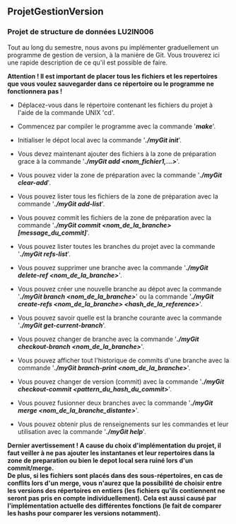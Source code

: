 ## ProjetGestionVersion
### Projet de structure de données LU2IN006

Tout au long du semestre, nous avons pu implémenter graduellement un programme de gestion de version, à la manière de Git.
Vous trouverez ici une rapide description de ce qu'il est possible de faire.

**Attention ! Il est important de placer tous les fichiers et les repertoires que vous voulez sauvegarder dans ce répertoire ou le programme ne fonctionnera pas !**

* Déplacez-vous dans le répertoire contenant les fichiers du projet à l'aide de la commande UNIX 'cd'.

* Commencez par compiler le programme avec la commande '**_make_**'.

* Initialiser le dépot local avec la commande '**_./myGit init_**'.

* Vous devez maintenant ajouter des fichiers à la zone de préparation grace à la commande '**_./myGit add <nom_fichier1,...>_**'.

* Vous pouvez vider la zone de préparation avec la commande '**_./myGit clear-add_**'.

* Vous pouvez lister tous les fichiers de la zone de préparation avec la commande '**_./myGit add-list_**'.

* Vous pouvez commit les fichiers de la zone de préparation avec la commande '**_./myGit commit <nom_de_la_branche> [message_du_commit]_**'.

* Vous pouvez lister toutes les branches du projet avec la commande '**_./myGit refs-list_**'.

* Vous pouvez supprimer une branche avec la commande '**_./myGit delete-ref <nom_de_la_branche>_**'.

* Vous pouvez créer une nouvelle branche au dépot avec la commande '**_./myGit branch <nom_de_la_branche>_**' ou la commande '**_./myGit create-refs <nom_de_la_branche> <hash_de_la_reference>_**'.

* Vous pouvez savoir quelle est la branche courante avec la commande '**_./myGit get-current-branch_**'.

* Vous pouvez changer de branche avec la commande '**_./myGit checkout-branch <nom_de_la_branche>_**'.

* Vous pouvez afficher tout l'historique de commits d'une branche avec la commande '**_./myGit branch-print <nom_de_la_branche>_**'.

* Vous pouvez changer de version (commit) avec la commande '**_./myGit checkout-commit <pattern_du_hash_du_commit>_**'.

* Vous pouvez fusionner deux branches avec la commande '**_./myGit merge <nom_de_la_branche_distante>_**'.

* Vous pouvez obtenir plus de renseignements sur les commandes et leur utilisation avec la commande '**_./myGit help_**'.


**Dernier avertissement ! A cause du choix d'implémentation du projet, il faut veiller à ne pas ajouter les instantanes et leur repertoires dans la zone de preparation ou bien le depot local sera ruiné lors d'un commit/merge.  
De plus, si les fichiers sont placés dans des sous-répertoires, en cas de conflits lors d'un merge, vous n'aurez que la possibilité de choisir entre les versions des répertoires en entiers (les fichiers qu'ils contiennent ne seront pas pris en compte individuellement). Cela est aussi causé par l'implémentation actuelle des différentes fonctions (le fait de comparer les hashs pour comparer les versions notamment).**
